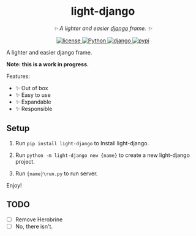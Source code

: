 <div align="center">

# light-django
_✨ A lighter and easier [django](https://www.djangoproject.com/) frame. ✨_

<p align="center">
  <a href="https://www.wtfpl.net/">
    <img src="https://img.shields.io/github/license/montmorillonite-CN/light-django" alt="license">
  </a>
  <a href="https://www.python.org/">
    <img src="https://img.shields.io/badge/python-3.7+-blue.svg" alt="Python">
  </a>
  <a href="https://www.djangoproject.com/">
    <img src="https://img.shields.io/badge/django-4.1.5-red.svg" alt="django">
  </a>
  <a href="https://pypi.org/project/light-django">
    <img src="https://badgen.net/pypi/v/light-django" alt="pypi">
  </a>
</p>
</div>

A lighter and easier django frame.

**Note: this is a work in progress.**

Features:

- ✨ Out of box
- ✨ Easy to use
- ✨ Expandable
- ✨ Responsible

## Setup

1. Run `pip install light-django` to Install light-django.

2. Run `python -m light-django new {name}` to create a new light-django project.

3. Run `{name}\run.py` to run server.

Enjoy!

## TODO

- [ ] Remove Herobrine
- [ ] No, there isn't.
